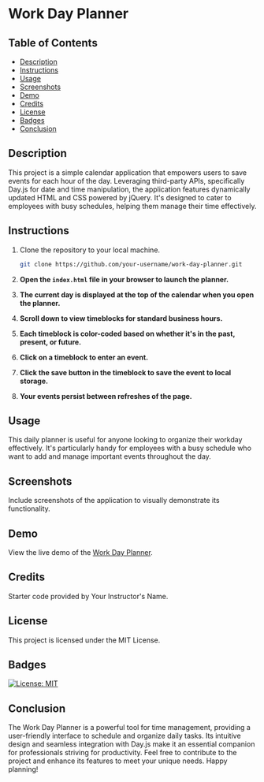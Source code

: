 # Work Day Planner

## Table of Contents

- [Description](#description)
- [Instructions](#instructions)
- [Usage](#usage)
- [Screenshots](#screenshots)
- [Demo](#demo)
- [Credits](#credits)
- [License](#license)
- [Badges](#badges)
- [Conclusion](#conclusion)

## Description

This project is a simple calendar application that empowers users to save events for each hour of the day. Leveraging third-party APIs, specifically Day.js for date and time manipulation, the application features dynamically updated HTML and CSS powered by jQuery. It's designed to cater to employees with busy schedules, helping them manage their time effectively.

## Instructions

1. Clone the repository to your local machine.

   ```bash
   git clone https://github.com/your-username/work-day-planner.git

1. **Open the `index.html` file in your browser to launch the planner.**

2. **The current day is displayed at the top of the calendar when you open the planner.**

3. **Scroll down to view timeblocks for standard business hours.**

4. **Each timeblock is color-coded based on whether it's in the past, present, or future.**

5. **Click on a timeblock to enter an event.**

6. **Click the save button in the timeblock to save the event to local storage.**

7. **Your events persist between refreshes of the page.**

## Usage
This daily planner is useful for anyone looking to organize their workday effectively. It's particularly handy for employees with a busy schedule who want to add and manage important events throughout the day.

## Screenshots
Include screenshots of the application to visually demonstrate its functionality.

## Demo
View the live demo of the [Work Day Planner](<demo_link>).

## Credits
Starter code provided by Your Instructor's Name.

## License
This project is licensed under the MIT License.

## Badges
[![License: MIT](https://img.shields.io/badge/License-MIT-yellow.svg)](https://opensource.org/licenses/MIT)

## Conclusion
The Work Day Planner is a powerful tool for time management, providing a user-friendly interface to schedule and organize daily tasks. Its intuitive design and seamless integration with Day.js make it an essential companion for professionals striving for productivity. Feel free to contribute to the project and enhance its features to meet your unique needs. Happy planning!
